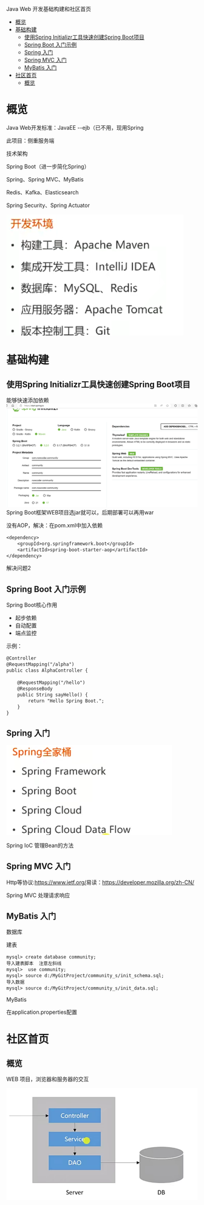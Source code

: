 Java Web 开发基础构建和社区首页
<!-- TOC -->

- [概览](#概览)
- [基础构建](#基础构建)
    - [使用Spring Initializr工具快速创建Spring Boot项目](#使用spring-initializr工具快速创建spring-boot项目)
    - [Spring Boot 入门示例](#spring-boot-入门示例)
    - [Spring 入门](#spring-入门)
    - [Spring MVC 入门](#spring-mvc-入门)
    - [MyBatis 入门](#mybatis-入门)
- [社区首页](#社区首页)
    - [概览](#概览-1)

<!-- /TOC -->
# 概览
Java Web开发标准：JavaEE  --ejb（已不用，现用Spring

此项目：侧重服务端


技术架构

Spring Boot（进一步简化Spring）

Spring、Spring MVC、MyBatis

Redis、Kafka、Elasticsearch

Spring Security、Spring Actuator

![Alt text](%7B4289D9E8-F04F-4db3-9CDA-C12508E2BD0B%7D.png)


# 基础构建
## 使用Spring Initializr工具快速创建Spring Boot项目
能够快速添加依赖
![Alt text](%7B03B6F061-D1FC-4e7e-98E1-FF527392E43C%7D.png)
Spring Boot框架WEB项目选jar就可以，后期部署可以再用war

没有AOP，解决：在pom.xml中加入依赖
```
<dependency>
    <groupId>org.springframework.boot</groupId>
    <artifactId>spring-boot-starter-aop</artifactId>
</dependency>
```
解决问题2

## Spring Boot 入门示例
Spring Boot核心作用
- 起步依赖
- 自动配置
- 端点监控

示例：

```
@Controller
@RequestMapping("/alpha")
public class AlphaController {

    @RequestMapping("/hello")
    @ResponseBody
    public String sayHello() {
        return "Hello Spring Boot.";
    }
}
```
## Spring 入门
![Alt text](%7BB1418E77-B8CA-4b62-9B3E-77A887BB8943%7D.png)

Spring IoC 管理Bean的方法

## Spring MVC 入门
Http等协议:<https://www.ietf.org/>易读：<https://developer.mozilla.org/zh-CN/>

Spring MVC 处理请求响应


## MyBatis 入门
数据库

建表
```
mysql> create database community;
导入建表脚本  注意左斜线
mysql>  use community;
mysql> source d:/MyGitProject/community_s/init_schema.sql;
导入数据
mysql> source d:/MyGitProject/community_s/init_data.sql;
```

MyBatis

在application.properties配置

# 社区首页
## 概览
WEB 项目，浏览器和服务器的交互

![Alt text](image.png)




